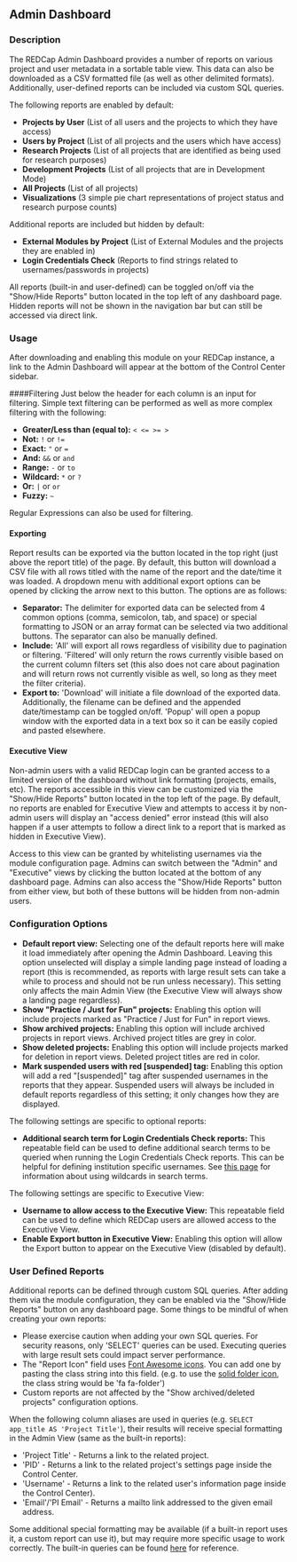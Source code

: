 ## Admin Dashboard

### Description
The REDCap Admin Dashboard provides a number of reports on various project and user metadata in a sortable table view. This data can also be downloaded as a CSV formatted file (as well as other delimited formats). Additionally, user-defined reports can be included via custom SQL queries.

The following reports are enabled by default:
* **Projects by User** (List of all users and the projects to which they have access)
* **Users by Project** (List of all projects and the users which have access)
* **Research Projects** (List of all projects that are identified as being used for research purposes)
* **Development Projects** (List of all projects that are in Development Mode)
* **All Projects** (List of all projects)
* **Visualizations** (3 simple pie chart representations of project status and research purpose counts)

Additional reports are included but hidden by default:
* **External Modules by Project** (List of External Modules and the projects they are enabled in)
* **Login Credentials Check** (Reports to find strings related to usernames/passwords in projects)

All reports (built-in and user-defined) can be toggled on/off via the "Show/Hide Reports" button located in the top left of any dashboard page. Hidden reports will not be shown in the navigation bar but can still be accessed via direct link.

### Usage
After downloading and enabling this module on your REDCap instance, a link to the Admin Dashboard will appear at the bottom of the Control Center sidebar.

####Filtering
Just below the header for each column is an input for filtering. Simple text filtering can be performed as well as more complex filtering with the following:

* **Greater/Less than (equal to):** `< <= >= >`
* **Not:** `!` or `!=`
* **Exact:** `"` or `=`
* **And:** `&&` or `and`
* **Range:** `-` or `to`
* **Wildcard:** `*` or `?`
* **Or:** `|` or `or`
* **Fuzzy:** `~`

Regular Expressions can also be used for filtering.

#### Exporting
Report results can be exported via the button located in the top right (just above the report title) of the page. By default, this button will download a CSV file with all rows titled with the name of the report and the date/time it was loaded. A dropdown menu with additional export options can be opened by clicking the arrow next to this button. The options are as follows:

* **Separator:** The delimiter for exported data can be selected from 4 common options (comma, semicolon, tab, and space) or special formatting to JSON or an array format can be selected via two additional buttons. The separator can also be manually defined.
* **Include:** 'All' will export all rows regardless of visibility due to pagination or filtering. 'Filtered' will only return the rows currently visible based on the current column filters set (this also does not care about pagination and will return rows not currently visible as well, so long as they meet the filter criteria).
* **Export to:** 'Download' will initiate a file download of the exported data. Additionally, the filename can be defined and the appended date/timestamp can be toggled on/off. 'Popup' will open a popup window with the exported data in a text box so it can be easily copied and pasted elsewhere.

#### Executive View
Non-admin users with a valid REDCap login can be granted access to a limited version of the dashboard without link formatting (projects, emails, etc). The reports accessible in this view can be customized via the "Show/Hide Reports" button located in the top left of the page. By default, no reports are enabled for Executive View and attempts to access it by non-admin users will display an "access denied" error instead (this will also happen if a user attempts to follow a direct link to a report that is marked as hidden in Executive View).

Access to this view can be granted by whitelisting usernames via the module configuration page. Admins can switch between the "Admin" and "Executive" views by clicking the button located at the bottom of any dashboard page. Admins can also access the "Show/Hide Reports" button from either view, but both of these buttons will be hidden from non-admin users.

### Configuration Options
* **Default report view:** Selecting one of the default reports here will make it load immediately after opening the Admin Dashboard. Leaving this option unselected will display a simple landing page instead of loading a report (this is recommended, as reports with large result sets can take a while to process and should not be run unless necessary). This setting only affects the main Admin View (the Executive View will always show a landing page regardless).
* **Show "Practice / Just for Fun" projects:** Enabling this option will include projects marked as "Practice / Just for Fun" in report views.
* **Show archived projects:** Enabling this option will include archived projects in report views. Archived project titles are grey in color.
* **Show deleted projects:** Enabling this option will include projects marked for deletion in report views. Deleted project titles are red in color.
* **Mark suspended users with red [suspended] tag:** Enabling this option will add a red "[suspended]" tag after suspended usernames in the reports that they appear. Suspended users will always be included in default reports regardless of this setting; it only changes how they are displayed.

The following settings are specific to optional reports:

* **Additional search term for Login Credentials Check reports:** This repeatable field can be used to define additional search terms to be queried when running the Login Credentials Check reports. This can be helpful for defining institution specific usernames. See [this page](https://www.w3schools.com/sql/sql_wildcards.asp) for information about using wildcards in search terms.

The following settings are specific to Executive View:

* **Username to allow access to the Executive View:** This repeatable field can be used to define which REDCap users are allowed access to the Executive View.
* **Enable Export button in Executive View:** Enabling this option will allow the Export button to appear on the Executive View (disabled by default).

### User Defined Reports
Additional reports can be defined through custom SQL queries. After adding them via the module configuration, they can be enabled via the "Show/Hide Reports" button on any dashboard page. Some things to be mindful of when creating your own reports:

* Please exercise caution when adding your own SQL queries. For security reasons, only 'SELECT' queries can be used. Executing queries with large result sets could impact server performance.
* The "Report Icon" field uses [Font Awesome icons](http://fontawesome.com/icons). You can add one by pasting the class string into this field. (e.g. to use the [solid folder icon](https://fontawesome.com/icons/folder?style=solid), the class string would be 'fa fa-folder')
* Custom reports are not affected by the "Show archived/deleted projects" configuration options.

When the following column aliases are used in queries (e.g. `SELECT app_title AS 'Project Title'`), their results will receive special formatting in the Admin View (same as the built-in reports):

* 'Project Title' - Returns a link to the related project.
* 'PID' - Returns a link to the related project's settings page inside the Control Center.
* 'Username' - Returns a link to the related user's information page inside the Control Center).
* 'Email'/'PI Email' - Returns a mailto link addressed to the given email address.

Some additional special formatting may be available (if a built-in report uses it, a custom report can use it), but may require more specific usage to work correctly. The built-in queries can be found [here](https://gist.github.com/eaneuhaus/95ec2010599497e88dfaf710a86a5f99) for reference.